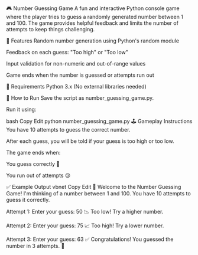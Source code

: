 🎮 Number Guessing Game
A fun and interactive Python console game where the player tries to guess a randomly generated number between 1 and 100. The game provides helpful feedback and limits the number of attempts to keep things challenging.

📌 Features
Random number generation using Python's random module

Feedback on each guess: "Too high" or "Too low"

Input validation for non-numeric and out-of-range values

Game ends when the number is guessed or attempts run out

🧰 Requirements
Python 3.x
(No external libraries needed)

🚀 How to Run
Save the script as number_guessing_game.py.

Run it using:

bash
Copy
Edit
python number_guessing_game.py
🕹 Gameplay Instructions
You have 10 attempts to guess the correct number.

After each guess, you will be told if your guess is too high or too low.

The game ends when:

You guess correctly 🎉

You run out of attempts 😢

✅ Example Output
vbnet
Copy
Edit
🎯 Welcome to the Number Guessing Game!
I'm thinking of a number between 1 and 100.
You have 10 attempts to guess it correctly.

Attempt 1: Enter your guess: 50
📉 Too low! Try a higher number.

Attempt 2: Enter your guess: 75
📈 Too high! Try a lower number.

Attempt 3: Enter your guess: 63
✅ Congratulations! You guessed the number in 3 attempts.
📄 
